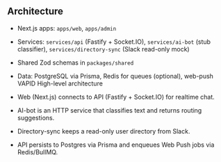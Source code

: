 ## Architecture

- Next.js apps: `apps/web`, `apps/admin`
- Services: `services/api` (Fastify + Socket.IO), `services/ai-bot` (stub classifier), `services/directory-sync` (Slack read-only mock)
- Shared Zod schemas in `packages/shared`
- Data: PostgreSQL via Prisma, Redis for queues (optional), web-push VAPID
High-level architecture

- Web (Next.js) connects to API (Fastify + Socket.IO) for realtime chat.
- AI-bot is an HTTP service that classifies text and returns routing suggestions.
- Directory-sync keeps a read-only user directory from Slack.
- API persists to Postgres via Prisma and enqueues Web Push jobs via Redis/BullMQ.


